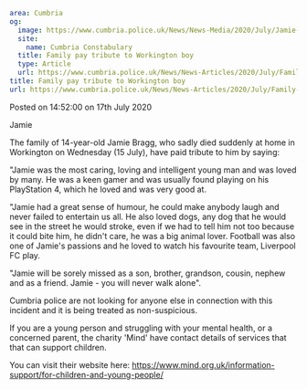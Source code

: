 ```yaml
area: Cumbria
og:
  image: https://www.cumbria.police.uk/News/News-Media/2020/July/Jamie-Braggjpg.jpg
  site:
    name: Cumbria Constabulary
  title: Family pay tribute to Workington boy
  type: Article
  url: https://www.cumbria.police.uk/News/News-Articles/2020/July/Family-pay-tribute-to-Workington-boy.aspx
title: Family pay tribute to Workington boy
url: https://www.cumbria.police.uk/News/News-Articles/2020/July/Family-pay-tribute-to-Workington-boy.aspx
```

Posted on 14:52:00 on 17th July 2020

Jamie

The family of 14-year-old Jamie Bragg, who sadly died suddenly at home in Workington on Wednesday (15 July), have paid tribute to him by saying:

"Jamie was the most caring, loving and intelligent young man and was loved by many. He was a keen gamer and was usually found playing on his PlayStation 4, which he loved and was very good at.

"Jamie had a great sense of humour, he could make anybody laugh and never failed to entertain us all. He also loved dogs, any dog that he would see in the street he would stroke, even if we had to tell him not too because it could bite him, he didn't care, he was a big animal lover. Football was also one of Jamie's passions and he loved to watch his favourite team, Liverpool FC play.

"Jamie will be sorely missed as a son, brother, grandson, cousin, nephew and as a friend. Jamie - you will never walk alone".

Cumbria police are not looking for anyone else in connection with this incident and it is being treated as non-suspicious.

If you are a young person and struggling with your mental health, or a concerned parent, the charity 'Mind' have contact details of services that that can support children.

You can visit their website here: https://www.mind.org.uk/information-support/for-children-and-young-people/
